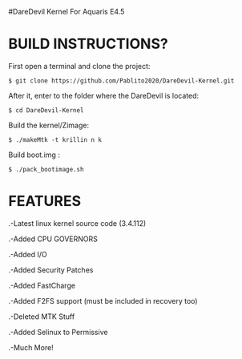 #DareDevil Kernel For Aquaris E4.5

BUILD INSTRUCTIONS?
===================

First open a terminal and clone the project:

	$ git clone https://github.com/Pablito2020/DareDevil-Kernel.git

After it, enter to the folder where the DareDevil is located:

	$ cd DareDevil-Kernel

Build the kernel/Zimage:

	$ ./makeMtk -t krillin n k

Build boot.img :

    $ ./pack_bootimage.sh

FEATURES
===================
.-Latest linux kernel source code (3.4.112)

.-Added CPU GOVERNORS

.-Added I/O

.-Added Security Patches

.-Added FastCharge

.-Added F2FS support (must be included in recovery too)

.-Deleted MTK Stuff

.-Added Selinux to Permissive

.-Much More!
